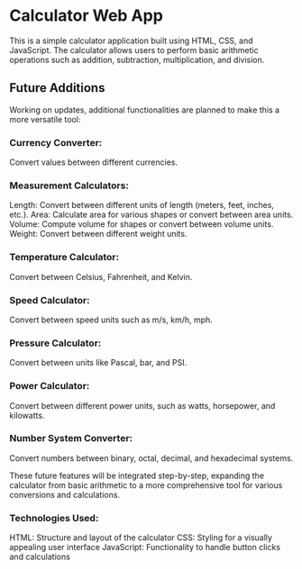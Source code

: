 # Calculator Web App
This is a simple calculator application built using HTML, CSS, and JavaScript. The calculator allows users to perform basic arithmetic operations such as addition, subtraction, multiplication, and division.

## Future Additions
Working on updates, additional functionalities are planned to make this a more versatile tool:

### Currency Converter: 
Convert values between different currencies.

### Measurement Calculators:
   Length: Convert between different units of length (meters, feet, inches, etc.).
   Area: Calculate area for various shapes or convert between area units.
   Volume: Compute volume for shapes or convert between volume units.
   Weight: Convert between different weight units.
   
### Temperature Calculator: 
Convert between Celsius, Fahrenheit, and Kelvin.

### Speed Calculator: 
Convert between speed units such as m/s, km/h, mph.

### Pressure Calculator: 
Convert between units like Pascal, bar, and PSI.

### Power Calculator: 
Convert between different power units, such as watts, horsepower, and kilowatts.

### Number System Converter: 
Convert numbers between binary, octal, decimal, and hexadecimal systems.

These future features will be integrated step-by-step, expanding the calculator from basic arithmetic to a more comprehensive tool for various conversions and calculations.

### Technologies Used:
HTML: Structure and layout of the calculator
CSS: Styling for a visually appealing user interface
JavaScript: Functionality to handle button clicks and calculations
